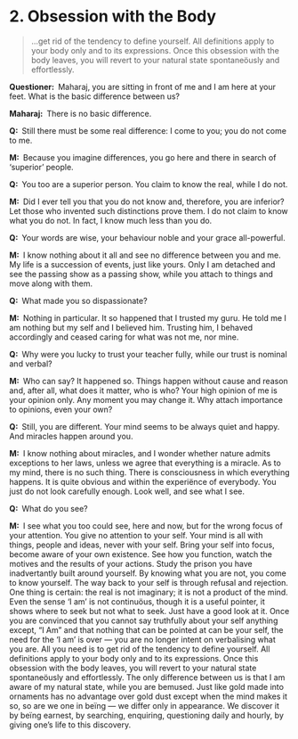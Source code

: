 # 2. Obsession with the Body

>…get rid of the tendency to define yourself. All definitions apply to your 
body only and to its expressions. Once this obsession with the body leaves, 
you will revert to your natural state spontaneöusly and effortlessly.

**Questioner:**&ensp;Maharaj, you are sitting in front of me and I am here at 
your feet. What is the basic difference between us?

**Maharaj:**&ensp;There is no basic difference.

**Q:**&ensp;Still there must be some real difference: I come to you; you do 
not come to me.

**M:**&ensp;Because you imagine differences, you go here and there in search 
of ‘superior’ people.

**Q:**&ensp;You too are a superior person. You claim to know the real, while I 
do not.

**M:**&ensp;Did I ever tell you that you do not know and, therefore, you are 
inferior? Let those who invented such distinctions prove them. I do not claim 
to know what you do not. In fact, I know much less than you do.

**Q:**&ensp;Your words are wise, your behaviour noble and your grace 
all-powerful.

**M:**&ensp;I know nothing about it all and see no difference between you and 
me. My life is a succession of events, just like yours. Only I am detached and 
see the passing show as a passing show, while you attach to things and move 
along with them.

**Q:**&ensp;What made you so dispassionate?

**M:**&ensp;Nothing in particular. It so happened that I trusted my <span 
data-tippy-content="Spiritual teacher, preceptor.">guru</span>. He told me I 
am nothing but my self and I believed him. Trusting him, I behaved accordingly 
and ceased caring for what was not me, nor mine.

**Q:**&ensp;Why were you lucky to trust your teacher fully, while our trust is 
nominal and verbal?

**M:**&ensp;Who can say? It happened so. Things happen without cause and 
reason and, after all, what does it matter, who is who? Your high opinion of 
me is your opinion only. Any moment you may change it. Why attach importance 
to opinions, even your own?

**Q:**&ensp;Still, you are different. Your mind seems to be always quiet and 
happy. And miracles happen around you.

**M:**&ensp;I know nothing about miracles, and I wonder whether nature admits 
exceptions to her laws, unless we agree that everything is a miracle. As to my 
mind, there is no such thing. There is consciousness in which everything 
happens. It is quite obvious and within the experiënce of everybody. You just 
do not look carefully enough. Look well, and see what I see.

**Q:**&ensp;What do you see?

**M:**&ensp;I see what you too could see, here and now, but for the wrong 
focus of your attention. You give no attention to your self. Your mind is all 
with things, people and ideas, never with your self. Bring your self into 
focus, become aware of your own existence. See how you function, watch the 
motives and the results of your actions. Study the prison you have 
inadvertantly built around yourself. By knowing what you are not, you come to 
know yourself. The way back to your self is through refusal and rejection. One 
thing is certain: the real is not imaginary; it is not a product of the mind. 
Even the sense ‘I am’ is not continuöus, though it is a useful pointer, it 
shows where to seek but not what to seek. Just have a good look at it. Once 
you are convinced that you cannot say truthfully about your self anything 
except, “I Am” and that nothing that can be pointed at can be your self, the 
need for the ‘I am’ is over — you are no longer intent on verbalising what you 
are. All you need is to get rid of the tendency to define yourself. All 
definitions apply to your body only and to its expressions. Once this 
obsession with the body leaves, you will revert to your natural state 
spontaneöusly and effortlessly. The only difference between us is that I am 
aware of my natural state, while you are bemused. Just like gold made into 
ornaments has no advantage over gold dust except when the mind makes it so, so 
are we one in beïng — we differ only in appearance. We discover it by beïng 
earnest, by searching, enquiring, questioning daily and hourly, by giving 
one’s life to this discovery.

<script>
export default {
  props: ["slot-key"],
  mounted () {
    tippy("[data-tippy-content]", {allowHTML: true});
  }
}
</script>